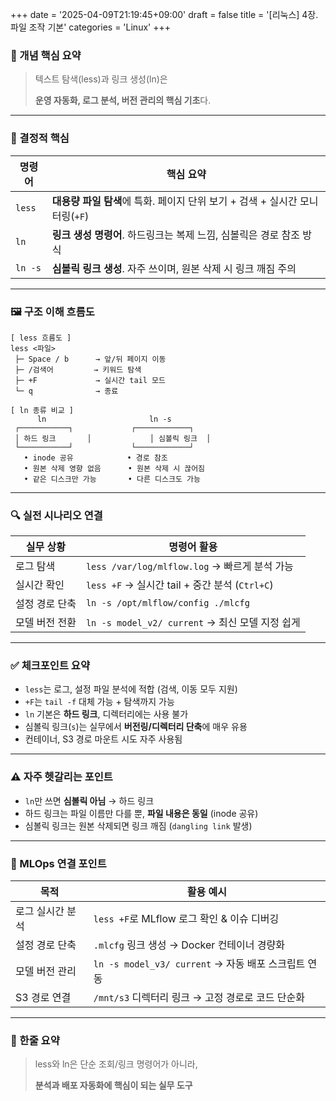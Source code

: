 +++
date = '2025-04-09T21:19:45+09:00'
draft = false
title = '[리눅스] 4장. 파일 조작 기본'
categories = 'Linux'
+++

### 📌 개념 핵심 요약

> 텍스트 탐색(less)과 링크 생성(ln)은
> 
> 
> **운영 자동화, 로그 분석, 버전 관리의 핵심 기초**다.
> 

---

### 🧠 결정적 핵심

| 명령어 | 핵심 요약 |
| --- | --- |
| `less` | **대용량 파일 탐색**에 특화. 페이지 단위 보기 + 검색 + 실시간 모니터링(`+F`) |
| `ln` | **링크 생성 명령어**. 하드링크는 복제 느낌, 심볼릭은 경로 참조 방식 |
| `ln -s` | **심볼릭 링크 생성**. 자주 쓰이며, 원본 삭제 시 링크 깨짐 주의 |

---

### 🖼️ 구조 이해 흐름도

```
[ less 흐름도 ]
less <파일>
 ├─ Space / b      → 앞/뒤 페이지 이동
 ├─ /검색어         → 키워드 탐색
 ├─ +F             → 실시간 tail 모드
 └─ q              → 종료

[ ln 종류 비교 ]
      ln                       ln -s
 ┌───────────┐             ┌────────────┐
 │ 하드 링크       │             │ 심볼릭 링크  │
 └───────────┘             └────────────┘
   • inode 공유            • 경로 참조
   • 원본 삭제 영향 없음      • 원본 삭제 시 끊어짐
   • 같은 디스크만 가능       • 다른 디스크도 가능
```

---

### 🔍 실전 시나리오 연결

| 실무 상황 | 명령어 활용 |
| --- | --- |
| 로그 탐색 | `less /var/log/mlflow.log` → 빠르게 분석 가능 |
| 실시간 확인 | `less +F` → 실시간 tail + 중간 분석 (`Ctrl+C`) |
| 설정 경로 단축 | `ln -s /opt/mlflow/config ./mlcfg` |
| 모델 버전 전환 | `ln -s model_v2/ current` → 최신 모델 지정 쉽게 |

---

### ✅ 체크포인트 요약

- `less`는 로그, 설정 파일 분석에 적합 (검색, 이동 모두 지원)
- `+F`는 `tail -f` 대체 가능 + 탐색까지 가능
- `ln` 기본은 **하드 링크**, 디렉터리에는 사용 불가
- 심볼릭 링크(`s`)는 실무에서 **버전링/디렉터리 단축**에 매우 유용
- 컨테이너, S3 경로 마운트 시도 자주 사용됨

---

### ⚠️ 자주 헷갈리는 포인트

- `ln`만 쓰면 **심볼릭 아님** → 하드 링크
- 하드 링크는 파일 이름만 다를 뿐, **파일 내용은 동일** (inode 공유)
- 심볼릭 링크는 원본 삭제되면 링크 깨짐 (`dangling link` 발생)

---

### 🔧 MLOps 연결 포인트

| 목적 | 활용 예시 |
| --- | --- |
| 로그 실시간 분석 | `less +F`로 MLflow 로그 확인 & 이슈 디버깅 |
| 설정 경로 단축 | `.mlcfg` 링크 생성 → Docker 컨테이너 경량화 |
| 모델 버전 관리 | `ln -s model_v3/ current` → 자동 배포 스크립트 연동 |
| S3 경로 연결 | `/mnt/s3` 디렉터리 링크 → 고정 경로로 코드 단순화 |

---

### 🏁 한줄 요약

> less와 ln은 단순 조회/링크 명령어가 아니라,
> 
> 
> **분석과 배포 자동화에 핵심이 되는 실무 도구** 
>
